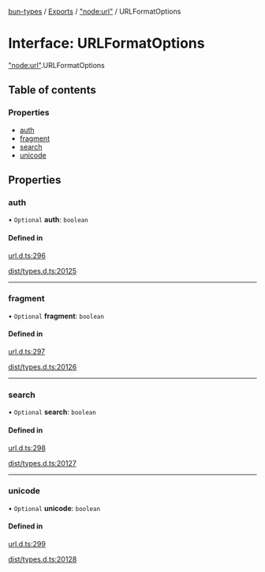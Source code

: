 [bun-types](../README.md) / [Exports](../modules.md) / ["node:url"](../modules/node_url_.md) / URLFormatOptions

# Interface: URLFormatOptions

["node:url"](../modules/node_url_.md).URLFormatOptions

## Table of contents

### Properties

- [auth](node_url_.URLFormatOptions.md#auth)
- [fragment](node_url_.URLFormatOptions.md#fragment)
- [search](node_url_.URLFormatOptions.md#search)
- [unicode](node_url_.URLFormatOptions.md#unicode)

## Properties

### auth

• `Optional` **auth**: `boolean`

#### Defined in

[url.d.ts:296](https://github.com/valgaze/bun-types/blob/5e53f27/url.d.ts#L296)

[dist/types.d.ts:20125](https://github.com/valgaze/bun-types/blob/5e53f27/dist/types.d.ts#L20125)

___

### fragment

• `Optional` **fragment**: `boolean`

#### Defined in

[url.d.ts:297](https://github.com/valgaze/bun-types/blob/5e53f27/url.d.ts#L297)

[dist/types.d.ts:20126](https://github.com/valgaze/bun-types/blob/5e53f27/dist/types.d.ts#L20126)

___

### search

• `Optional` **search**: `boolean`

#### Defined in

[url.d.ts:298](https://github.com/valgaze/bun-types/blob/5e53f27/url.d.ts#L298)

[dist/types.d.ts:20127](https://github.com/valgaze/bun-types/blob/5e53f27/dist/types.d.ts#L20127)

___

### unicode

• `Optional` **unicode**: `boolean`

#### Defined in

[url.d.ts:299](https://github.com/valgaze/bun-types/blob/5e53f27/url.d.ts#L299)

[dist/types.d.ts:20128](https://github.com/valgaze/bun-types/blob/5e53f27/dist/types.d.ts#L20128)
